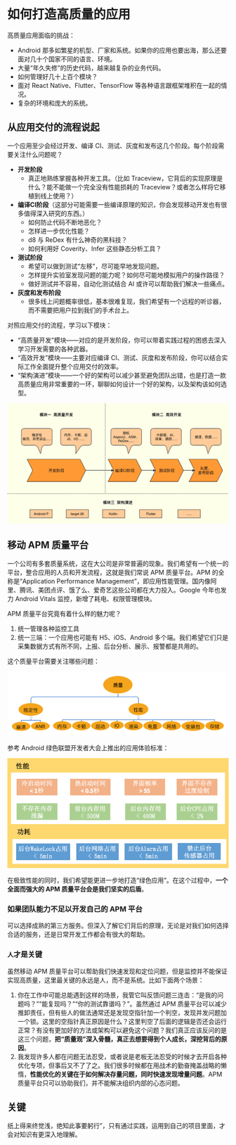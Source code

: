 # 如何打造高质量的应用

高质量应用面临的挑战：

- Android 那多如繁星的机型、厂家和系统。如果你的应用也要出海，那么还要面对几十个国家不同的语言、环境。
- 大量“年久失修”的历史代码，越来越复杂的业务代码。
- 如何管理好几十上百个模块？
- 面对 React Native、Flutter、TensorFlow 等各种语言跟框架堆积在一起的情况。
- 复杂的环境和庞大的系统。

## 从应用交付的流程说起

一个应用至少会经过开发、编译 CI、测试、灰度和发布这几个阶段。每个阶段需要关注什么问题呢？

- **开发阶段**
  - 真正地熟练掌握各种开发工具。（比如 Traceview，它背后的实现原理是什么？能不能做一个完全没有性能损耗的 Traceview？或者怎么样将它移植到线上使用？）
- **编译CI阶段**（这部分可能需要一些编译原理的知识，你会发现移动开发也有很多值得深入研究的东西。）
  - 如何防止代码不断地恶化？
  - 怎样进一步优化性能？
  - d8 与 ReDex 有什么神奇的黑科技？
  - 如何利用好 Coverity、Infer 这些静态分析工具？
- **测试阶段**
  - 希望可以做到测试“左移”，尽可能早地发现问题。
  - 怎样提升实验室发现问题的能力呢？如何尽可能地模拟用户的操作路径？
  - 做好测试并不容易，自动化测试结合 AI 或许可以帮助我们解决一些痛点。
- **灰度和发布阶段**
  - 很多线上问题概率很低，基本很难复现，我们希望有一个远程的听诊器，而不需要把用户拉到我们的手术台上。

对照应用交付的流程，学习以下模块：

- “高质量开发”模块——对应的是开发阶段，你可以带着实践过程的困惑去深入学习开发需要的各种武器。
- “高效开发”模块——主要对应编译 CI、测试、灰度和发布阶段，你可以结合实际工作全面提升整个应用交付的效率。
- “架构演进”模块——一个好的架构可以减少甚至避免团队出错，也是打造一款高质量应用非常重要的一环，聊聊如何设计一个好的架构，以及架构该如何选型。

![专栏内容](images/ch00_content.jpeg)

## 移动 APM 质量平台

一个公司有多套质量系统，这在大公司是非常普遍的现象。我们希望有一个统一的平台，整合应用的人员和开发流程，这就是我们常说 APM 质量平台。APM 的全称是“Application Performance Management”，即应用性能管理。国内像阿里、腾讯、美团点评、饿了么、爱奇艺这些公司都在大力投入。Google 今年也发力 Android Vitals 监控，新增了耗电、权限管理模块。

APM 质量平台究竟有着什么样的魅力呢？

1. 统一管理各种监控工具
2. 统一三端：一个应用也可能有 H5、iOS、Android 多个端。我们希望它们只是采集数据方式有所不同，上报、后台分析、展示、报警都是共用的。

这个质量平台需要关注哪些问题：

![APM质量平台需要关注哪些问题](images/ch00_apm.png)

参考 Android 绿色联盟开发者大会上推出的应用体验标准：

![应用体验标准](images/ch00_android_green_alliance.jpeg)

在极致性能的同时，我们希望能更进一步地打造“绿色应用”。在这个过程中，**一个全面而强大的 APM 质量平台会是我们坚实的后盾**。

### 如果团队能力不足以开发自己的 APM 平台

可以选择成熟的第三方服务。但深入了解它们背后的原理，无论是对我们如何选择合适的服务，还是日常开发工作都会有很大的帮助。

### `人`才是关键

虽然移动 APM 质量平台可以帮助我们快速发现和定位问题，但是监控并不能保证实现高质量，这里最关键的永远是人，而不是系统。比如下面两个场景：

1. 你在工作中可能总能遇到这样的场景，我管它叫反馈问题三连击：“是我的问题吗？”“能复现吗？”“你的测试靠谱吗？”。虽然通过 APM 质量平台可以减少推卸责任，但有些人的做法通常还是发现空指针加一个判空，发现并发问题加一个锁。这里的空指针真正原因是什么？这里判空了后面的逻辑是否还会运行正常？有没有更加好的方法或架构可以避免这个问题？我们真正应该反问的是这三个问题，**把“质量观”深入骨髓，真正去想要得到个人成长，深挖背后的原因**。
2. 我发现许多人都在问题无法忍受，或者说是老板无法忍受的时候才去开启各种优化专项，但事后又不了了之。我们很多时候都在用战术的勤奋掩盖战略的懒惰，**性能优化的关键在于如何解决存量问题，同时快速发现增量问题**。APM 质量平台只可以协助我们，并不能解决组织内部的心态问题。

## 关键

纸上得来终觉浅，绝知此事要躬行”，只有通过实践，运用到自己的项目里面，才会对知识有更深入地理解。

